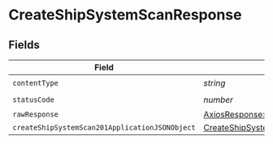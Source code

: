 # CreateShipSystemScanResponse


## Fields

| Field                                                                                                       | Type                                                                                                        | Required                                                                                                    | Description                                                                                                 |
| ----------------------------------------------------------------------------------------------------------- | ----------------------------------------------------------------------------------------------------------- | ----------------------------------------------------------------------------------------------------------- | ----------------------------------------------------------------------------------------------------------- |
| `contentType`                                                                                               | *string*                                                                                                    | :heavy_check_mark:                                                                                          | N/A                                                                                                         |
| `statusCode`                                                                                                | *number*                                                                                                    | :heavy_check_mark:                                                                                          | N/A                                                                                                         |
| `rawResponse`                                                                                               | [AxiosResponse>](https://axios-http.com/docs/res_schema)                                                    | :heavy_minus_sign:                                                                                          | N/A                                                                                                         |
| `createShipSystemScan201ApplicationJSONObject`                                                              | [CreateShipSystemScan201ApplicationJSON](../../models/operations/createshipsystemscan201applicationjson.md) | :heavy_minus_sign:                                                                                          | Created                                                                                                     |